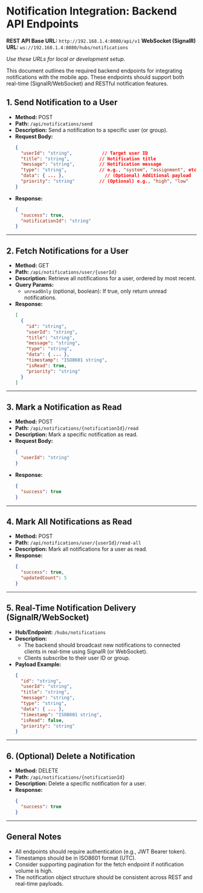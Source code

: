 # Notification Integration: Backend API Endpoints

**REST API Base URL:** `http://192.168.1.4:8080/api/v1`
**WebSocket (SignalR) URL:** `ws://192.168.1.4:8080/hubs/notifications`

_Use these URLs for local or development setup._

This document outlines the required backend endpoints for integrating notifications with the mobile app. These endpoints should support both real-time (SignalR/WebSocket) and RESTful notification features.

## 1. Send Notification to a User

- **Method:** POST
- **Path:** `/api/notifications/send`
- **Description:** Send a notification to a specific user (or group).
- **Request Body:**
  ```json
  {
    "userId": "string",           // Target user ID
    "title": "string",           // Notification title
    "message": "string",         // Notification message
    "type": "string",            // e.g., "system", "assignment", etc.
    "data": { ... },               // (Optional) Additional payload
    "priority": "string"         // (Optional) e.g., "high", "low"
  }
  ```
- **Response:**
  ```json
  {
    "success": true,
    "notificationId": "string"
  }
  ```

---

## 2. Fetch Notifications for a User

- **Method:** GET
- **Path:** `/api/notifications/user/{userId}`
- **Description:** Retrieve all notifications for a user, ordered by most recent.
- **Query Params:**
  - `unreadOnly` (optional, boolean): If true, only return unread notifications.
- **Response:**
  ```json
  [
    {
      "id": "string",
      "userId": "string",
      "title": "string",
      "message": "string",
      "type": "string",
      "data": { ... },
      "timestamp": "ISO8601 string",
      "isRead": true,
      "priority": "string"
    }
  ]
  ```

---

## 3. Mark a Notification as Read

- **Method:** POST
- **Path:** `/api/notifications/{notificationId}/read`
- **Description:** Mark a specific notification as read.
- **Request Body:**
  ```json
  {
    "userId": "string"
  }
  ```
- **Response:**
  ```json
  {
    "success": true
  }
  ```

---

## 4. Mark All Notifications as Read

- **Method:** POST
- **Path:** `/api/notifications/user/{userId}/read-all`
- **Description:** Mark all notifications for a user as read.
- **Response:**
  ```json
  {
    "success": true,
    "updatedCount": 5
  }
  ```

---

## 5. Real-Time Notification Delivery (SignalR/WebSocket)

- **Hub/Endpoint:** `/hubs/notifications`
- **Description:**
  - The backend should broadcast new notifications to connected clients in real-time using SignalR (or WebSocket).
  - Clients subscribe to their user ID or group.
- **Payload Example:**
  ```json
  {
    "id": "string",
    "userId": "string",
    "title": "string",
    "message": "string",
    "type": "string",
    "data": { ... },
    "timestamp": "ISO8601 string",
    "isRead": false,
    "priority": "string"
  }
  ```

---

## 6. (Optional) Delete a Notification

- **Method:** DELETE
- **Path:** `/api/notifications/{notificationId}`
- **Description:** Delete a specific notification for a user.
- **Response:**
  ```json
  {
    "success": true
  }
  ```

---

## General Notes
- All endpoints should require authentication (e.g., JWT Bearer token).
- Timestamps should be in ISO8601 format (UTC).
- Consider supporting pagination for the fetch endpoint if notification volume is high.
- The notification object structure should be consistent across REST and real-time payloads. 